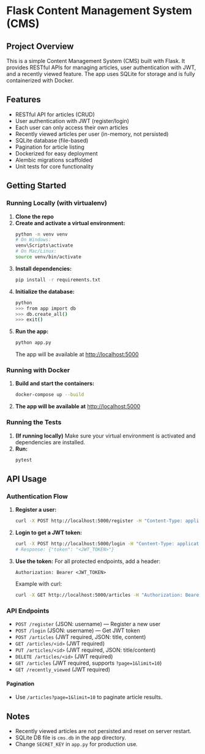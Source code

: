 # Flask Content Management System (CMS)

## Project Overview
This is a simple Content Management System (CMS) built with Flask. It provides RESTful APIs for managing articles, user authentication with JWT, and a recently viewed feature. The app uses SQLite for storage and is fully containerized with Docker.

## Features
- RESTful API for articles (CRUD)
- User authentication with JWT (register/login)
- Each user can only access their own articles
- Recently viewed articles per user (in-memory, not persisted)
- SQLite database (file-based)
- Pagination for article listing
- Dockerized for easy deployment
- Alembic migrations scaffolded
- Unit tests for core functionality

## Getting Started

### Running Locally (with virtualenv)

1. **Clone the repo**
2. **Create and activate a virtual environment:**
   ```bash
   python -m venv venv
   # On Windows:
   venv\Scripts\activate
   # On Mac/Linux:
   source venv/bin/activate
   ```
3. **Install dependencies:**
   ```bash
   pip install -r requirements.txt
   ```
4. **Initialize the database:**
   ```bash
   python
   >>> from app import db
   >>> db.create_all()
   >>> exit()
   ```
5. **Run the app:**
   ```bash
   python app.py
   ```
   The app will be available at [http://localhost:5000](http://localhost:5000)

### Running with Docker

1. **Build and start the containers:**
   ```bash
   docker-compose up --build
   ```
2. **The app will be available at** [http://localhost:5000](http://localhost:5000)

### Running the Tests

1. **(If running locally)** Make sure your virtual environment is activated and dependencies are installed.
2. **Run:**
   ```bash
   pytest
   ```

## API Usage

### Authentication Flow
1. **Register a user:**
   ```bash
   curl -X POST http://localhost:5000/register -H "Content-Type: application/json" -d '{"username": "alice"}'
   ```
2. **Login to get a JWT token:**
   ```bash
   curl -X POST http://localhost:5000/login -H "Content-Type: application/json" -d '{"username": "alice"}'
   # Response: {"token": "<JWT_TOKEN>"}
   ```
3. **Use the token:**
   For all protected endpoints, add a header:
   ```
   Authorization: Bearer <JWT_TOKEN>
   ```
   Example with curl:
   ```bash
   curl -X GET http://localhost:5000/articles -H "Authorization: Bearer <JWT_TOKEN>"
   ```

### API Endpoints
- `POST /register` (JSON: username) — Register a new user
- `POST /login` (JSON: username) — Get JWT token
- `POST /articles` (JWT required, JSON: title, content)
- `GET /articles/<id>` (JWT required)
- `PUT /articles/<id>` (JWT required, JSON: title/content)
- `DELETE /articles/<id>` (JWT required)
- `GET /articles` (JWT required, supports `?page=1&limit=10`)
- `GET /recently_viewed` (JWT required)

#### Pagination
- Use `/articles?page=1&limit=10` to paginate article results.

## Notes
- Recently viewed articles are not persisted and reset on server restart.
- SQLite DB file is `cms.db` in the app directory.
- Change `SECRET_KEY` in `app.py` for production use. 